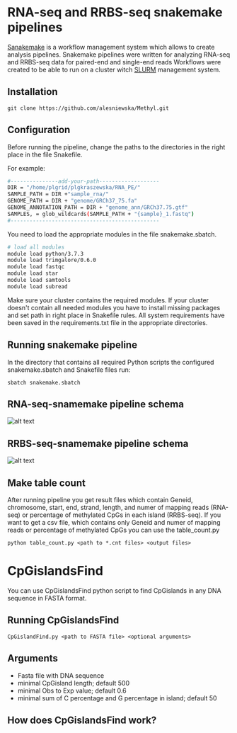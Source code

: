# RNA-seq and RRBS-seq snakemake pipelines

[Sanakemake](https://bitbucket.org/snakemake/snakemake/src/master/) is a workflow management system which allows to create analysis pipelines.
Snakemake pipelines were written for analyzing RNA-seq and RRBS-seq data for paired-end and single-end reads 
Workflows were created to be able to run on a cluster witch [SLURM](https://slurm.schedmd.com/quickstart.html) management system.

## Installation

```
git clone https://github.com/alesniewska/Methyl.git
```
## Configuration

Before running the pipeline, change the paths to the directories in the right place in the file Snakefile.

For example:

```bash
#---------------add-your-path-------------------
DIR = "/home/plgrid/plgkraszewska/RNA_PE/"
SAMPLE_PATH = DIR +"sample_rna/"
GENOME_PATH = DIR + "genome/GRCh37_75.fa"
GENOME_ANNOTATION_PATH = DIR + "genome_ann/GRCh37.75.gtf"
SAMPLES, = glob_wildcards(SAMPLE_PATH + "{sample}_1.fastq")
#-----------------------------------------------
```
You need to load the appropriate modules in the file snakemake.sbatch. 

```bash
# load all modules
module load python/3.7.3
module load trimgalore/0.6.0
module load fastqc
module load star
module load samtools
module load subread
```
Make sure your cluster contains the required modules. If your cluster doesn't contain all needed modules you have to install missing packages and set path in right place in Snakefile rules.
All system requirements have been saved in the requirements.txt file in the appropriate directories.

## Running snakemake pipeline

In the directory that contains all required Python scripts the configured snakemake.sbatch and Snakefile files run:
```
sbatch snakemake.sbatch
```

## RNA-seq-snamemake pipeline schema

![alt text](https://raw.githubusercontent.com/alesniewska/Methyl/master/images/rna_shema.jpg?token=AJMQADDHKM6ZFW6B62SZGY25LKL4G)

## RRBS-seq-snamemake pipeline schema

![alt text](https://raw.githubusercontent.com/alesniewska/Methyl/master/images/rrbs-schema.jpg?token=AJMQADA3DRFC7HJZMS7625C5LKO4Y
)

## Make table count

After running pipeline you get result files which contain Geneid, chromosome, start, end, strand, length, and numer of mapping reads (RNA-seq) or percentage of methylated CpGs in each island (RRBS-seq).
If you want to get a csv file, which contains only  Geneid and numer of mapping reads or percentage of methylated CpGs you can use the table_count.py

```
python table_count.py <path to *.cnt files> <output files>
```


# CpGislandsFind

You can use CpGislandsFind python script to find CpGislands in any DNA sequence in FASTA format. 

## Running CpGislandsFind

```
CpGislandFind.py <path to FASTA file> <optional arguments>
```
## Arguments

* Fasta file with DNA sequence
* minimal CpGisland length; default 500
* minimal Obs to Exp value; default 0.6
* minimal sum of C percentage and G percentage in island; default 50


## How does CpGislandsFind work?















